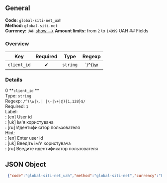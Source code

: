 ## General 
**Code:** `global-siti-net_uah`  
**Method:** `global-siti-net`  
**Currency:** `UAH` [show -->]() 
**Amount limits:** from `2`  to `14999`  UAH ## Fields 
### Overview 
|Key|Required|Type|Regexp| 
|:---:|:---:|:---:|:---:| 
|`client_id` |✔ |`string` |`/^(\w|\.| |\-|\+|@){1,128}$/` | 
 
### Details 
0 **`client_id` **  
Type: `string`  
Regexp: `/^(\w|\.| |\-|\+|@){1,128}$/`  
Required: `1`  
Label:  
: [en] User id  
: [uk] Ім'я користувача  
: [ru] Идентификатор пользователя  
Hint:  
: [en] Enter user id  
: [uk] Введіть ім'я користувача  
: [ru] Введите идентификатор пользователя  
## JSON Object 
```json
 {"code":"global-siti-net_uah","method":"global-siti-net","currency":"UAH","fields":[{"key":"client_id","type":"string","label":{"en":"User id","uk":"\u0406\u043c'\u044f \u043a\u043e\u0440\u0438\u0441\u0442\u0443\u0432\u0430\u0447\u0430","ru":"\u0418\u0434\u0435\u043d\u0442\u0438\u0444\u0438\u043a\u0430\u0442\u043e\u0440 \u043f\u043e\u043b\u044c\u0437\u043e\u0432\u0430\u0442\u0435\u043b\u044f"},"regexp":"\/^(\\w|\\.| |\\-|\\+|@){1,128}$\/","required":true,"position":1,"hint":{"en":"Enter user id","uk":"\u0412\u0432\u0435\u0434\u0456\u0442\u044c \u0456\u043c'\u044f \u043a\u043e\u0440\u0438\u0441\u0442\u0443\u0432\u0430\u0447\u0430","ru":"\u0412\u0432\u0435\u0434\u0438\u0442\u0435 \u0438\u0434\u0435\u043d\u0442\u0438\u0444\u0438\u043a\u0430\u0442\u043e\u0440 \u043f\u043e\u043b\u044c\u0437\u043e\u0432\u0430\u0442\u0435\u043b\u044f"},"example":"807991"}],"amount_min":2,"amount_max":14999}```  
